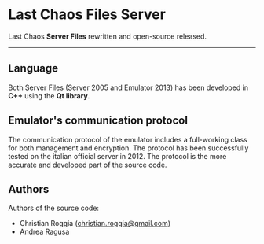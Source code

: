 # Last Chaos Files Server #
Last Chaos **Server Files** rewritten and open-source released.


---




## Language ##
Both Server Files (Server 2005 and Emulator 2013) has been developed in **C++** using the **Qt library**.

## Emulator's communication protocol ##
The communication protocol of the emulator includes a full-working class for both management and encryption. The protocol has been successfully tested on the italian official server in 2012. The protocol is the more accurate and developed part of the source code.

## Authors ##
Authors of the source code:
  * Christian Roggia (christian.roggia@gmail.com)
  * Andrea Ragusa
